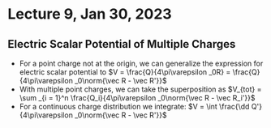 # Lecture 9, Jan 30, 2023

## Electric Scalar Potential of Multiple Charges

* For a point charge not at the origin, we can generalize the expression for electric scalar potential to $V = \frac{Q}{4\pi\varepsilon _0R} = \frac{Q}{4\pi\varepsilon _0\norm{\vec R - \vec R'}}$
* With multiple point charges, we can take the superposition as $V_{tot} = \sum _{i = 1}^n \frac{Q_i}{4\pi\varepsilon _0\norm{\vec R - \vec R_i'}}$
* For a continuous charge distribution we integrate: $V = \int \frac{\dd Q'}{4\pi\varepsilon _0\norm{\vec R - \vec R'}}$

